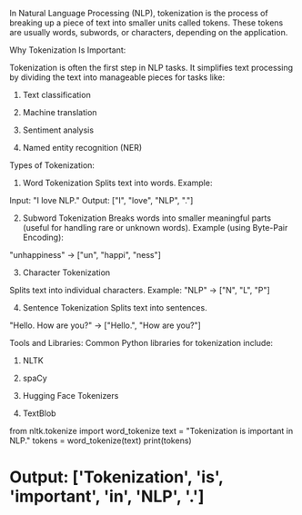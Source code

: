 In Natural Language Processing (NLP), tokenization is the process of breaking up a piece of text into smaller units called tokens. These tokens are usually words, subwords, or characters, depending on the application.

Why Tokenization Is Important:

Tokenization is often the first step in NLP tasks. It simplifies text processing by dividing the text into manageable pieces for tasks like:

1. Text classification

2. Machine translation

3. Sentiment analysis

4. Named entity recognition (NER)


Types of Tokenization:

1. Word Tokenization
Splits text into words.
Example:

Input: "I love NLP."
Output: ["I", "love", "NLP", "."]

2. Subword Tokenization
Breaks words into smaller meaningful parts (useful for handling rare or unknown words).
Example (using Byte-Pair Encoding):

"unhappiness" → ["un", "happi", "ness"]

3. Character Tokenization

Splits text into individual characters.
Example:
"NLP" → ["N", "L", "P"]

4. Sentence Tokenization
Splits text into sentences.

"Hello. How are you?" → ["Hello.", "How are you?"]

Tools and Libraries:
Common Python libraries for tokenization include:

1. NLTK

2. spaCy

3. Hugging Face Tokenizers

4. TextBlob

from nltk.tokenize import word_tokenize
text = "Tokenization is important in NLP."
tokens = word_tokenize(text)
print(tokens)
# Output: ['Tokenization', 'is', 'important', 'in', 'NLP', '.'] 


